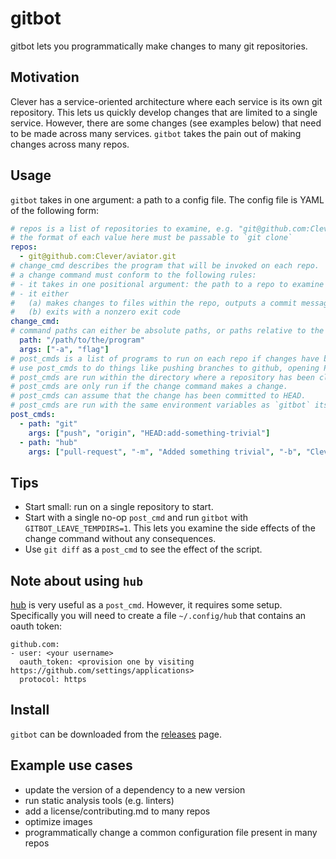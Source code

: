 # gitbot

gitbot lets you programmatically make changes to many git repositories.

## Motivation

Clever has a service-oriented architecture where each service is its own git repository.
This lets us quickly develop changes that are limited to a single service.
However, there are some changes (see examples below) that need to be made across many services.
`gitbot` takes the pain out of making changes across many repos.

## Usage

`gitbot` takes in one argument: a path to a config file.
The config file is YAML of the following form:

```yaml
# repos is a list of repositories to examine, e.g. "git@github.com:Clever/gitbot.git"
# the format of each value here must be passable to `git clone`
repos:
  - git@github.com:Clever/aviator.git
# change_cmd describes the program that will be invoked on each repo.
# a change command must conform to the following rules:
# - it takes in one positional argument: the path to a repo to examine
# - it either
#   (a) makes changes to files within the repo, outputs a commit message to stdout, and exits with code 0
#   (b) exits with a nonzero exit code
change_cmd:
# command paths can either be absolute paths, or paths relative to the configuration file.
  path: "/path/to/the/program"
  args: ["-a", "flag"]
# post_cmds is a list of programs to run on each repo if changes have been made.
# use post_cmds to do things like pushing branches to github, opening PRs, etc.
# post_cmds are run within the directory where a repository has been cloned.
# post_cmds are only run if the change command makes a change.
# post_cmds can assume that the change has been committed to HEAD.
# post_cmds are run with the same environment variables as `gitbot` itself.
post_cmds:
  - path: "git"
    args: ["push", "origin", "HEAD:add-something-trivial"]
  - path: "hub"
    args: ["pull-request", "-m", "Added something trivial", "-b", "Clever:master", "-h", "Clever:add-something-trivial"]
```

## Tips

* Start small: run on a single repository to start.
* Start with a single no-op `post_cmd` and run `gitbot` with `GITBOT_LEAVE_TEMPDIRS=1`.
This lets you examine the side effects of the change command without any consequences.
* Use `git diff` as a `post_cmd` to see the effect of the script.

## Note about using `hub`

[hub](https://github.com/github/hub) is very useful as a `post_cmd`.
However, it requires some setup.
Specifically you will need to create a file `~/.config/hub` that contains an oauth token:

```
github.com:
- user: <your username>
  oauth_token: <provision one by visiting https://github.com/settings/applications>
  protocol: https
```

## Install

`gitbot` can be downloaded from the [releases](https://github.com/Clever/gitbot/releases) page.

## Example use cases

- update the version of a dependency to a new version
- run static analysis tools (e.g. linters)
- add a license/contributing.md to many repos
- optimize images
- programmatically change a common configuration file present in many repos
